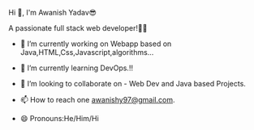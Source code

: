 Hi 👋, I'm Awanish Yadav😎

A passionate full stack web developer!🧑‍💻
- 🔭 I’m currently working on Webapp based on Java,HTML,Css,Javascript,algorithms...
- 🌱 I’m currently learning DevOps.!!

- 👯 I’m looking to collaborate on - Web Dev and Java based Projects.
- 📫 How to reach one awanishy97@gmail.com.
- 😄 Pronouns:He/Him/Hi
<!--
**avibhu995/avibhu995** is a ✨ _special_ ✨ repository because its `README.md` (this file) appears on your GitHub profile.

Here are some ideas to get you started:

- 🔭 I’m currently working on Webapp based on Java,HTML,Css,Javascript,algorithms...
- 🌱 I’m currently learning Devops![DevopsAwsGIF](https://user-images.githubusercontent.com/120742080/230068098-de62d4da-20c5-4d27-aaad-a7ff25281bfc.gif)

- 👯 I’m looking to collaborate on - Web Dev and Java based Projects.
- 📫 How to reach one awanishy97@gmail.com.
- 😄 Pronouns:He/Him/Hi
-->
